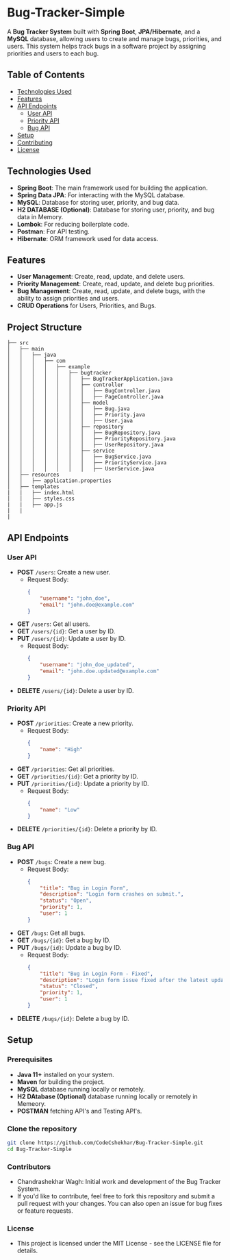# Bug-Tracker-Simple

A **Bug Tracker System** built with **Spring Boot**, **JPA/Hibernate**, and a **MySQL** database, allowing users to create and manage bugs, priorities, and users. This system helps track bugs in a software project by assigning priorities and users to each bug.

## Table of Contents
- [Technologies Used](#technologies-used)
- [Features](#features)
- [API Endpoints](#api-endpoints)
  - [User API](#user-api)
  - [Priority API](#priority-api)
  - [Bug API](#bug-api)
- [Setup](#setup)
- [Contributing](#contributing)
- [License](#license)

## Technologies Used
- **Spring Boot**: The main framework used for building the application.
- **Spring Data JPA**: For interacting with the MySQL database.
- **MySQL**: Database for storing user, priority, and bug data.
- **H2 DATABASE (Optional)**: Database for storing user, priority, and bug data in Memory.
- **Lombok**: For reducing boilerplate code.
- **Postman**: For API testing.
- **Hibernate**: ORM framework used for data access.

## Features
- **User Management**: Create, read, update, and delete users.
- **Priority Management**: Create, read, update, and delete bug priorities.
- **Bug Management**: Create, read, update, and delete bugs, with the ability to assign priorities and users.
- **CRUD Operations** for Users, Priorities, and Bugs.

## Project Structure
```plaintext
├── src
│   ├── main
│   │   ├── java
│   │   │   ├── com
│   │   │   │   ├── example
│   │   │   │   │   ├── bugtracker
│   │   │   │   │   │   ├── BugTrackerApplication.java
│   │   │   │   │   │   ├── controller
│   │   │   │   │   │   │   ├── BugController.java
│   │   │   │   │   │   │   ├── PageController.java   
│   │   │   │   │   │   ├── model
│   │   │   │   │   │   │   ├── Bug.java
│   │   │   │   │   │   │   ├── Priority.java
│   │   │   │   │   │   │   ├── User.java
│   │   │   │   │   │   ├── repository
│   │   │   │   │   │   │   ├── BugRepository.java
│   │   │   │   │   │   │   ├── PriorityRepository.java
│   │   │   │   │   │   │   ├── UserRepository.java
│   │   │   │   │   │   ├── service
│   │   │   │   │   │   │   ├── BugService.java
│   │   │   │   │   │   │   ├── PriorityService.java
│   │   │   │   │   │   │   ├── UserService.java
│   ├── resources
│   │   ├── application.properties
│   ├── templates
|   |   ├── index.html
│   │   ├── styles.css
|   |   ├── app.js
|   |
|
```


## API Endpoints

### User API
- **POST** `/users`: Create a new user.
    - Request Body:
      ```json
      {
          "username": "john_doe",
          "email": "john.doe@example.com"
      }
      ```
- **GET** `/users`: Get all users.
- **GET** `/users/{id}`: Get a user by ID.
- **PUT** `/users/{id}`: Update a user by ID.
    - Request Body:
      ```json
      {
          "username": "john_doe_updated",
          "email": "john.doe.updated@example.com"
      }
      ```
- **DELETE** `/users/{id}`: Delete a user by ID.

### Priority API
- **POST** `/priorities`: Create a new priority.
    - Request Body:
      ```json
      {
          "name": "High"
      }
      ```
- **GET** `/priorities`: Get all priorities.
- **GET** `/priorities/{id}`: Get a priority by ID.
- **PUT** `/priorities/{id}`: Update a priority by ID.
    - Request Body:
      ```json
      {
          "name": "Low"
      }
      ```
- **DELETE** `/priorities/{id}`: Delete a priority by ID.

### Bug API
- **POST** `/bugs`: Create a new bug.
    - Request Body:
      ```json
      {
          "title": "Bug in Login Form",
          "description": "Login form crashes on submit.",
          "status": "Open",
          "priority": 1,
          "user": 1
      }
      ```
- **GET** `/bugs`: Get all bugs.
- **GET** `/bugs/{id}`: Get a bug by ID.
- **PUT** `/bugs/{id}`: Update a bug by ID.
    - Request Body:
      ```json
      {
          "title": "Bug in Login Form - Fixed",
          "description": "Login form issue fixed after the latest update.",
          "status": "Closed",
          "priority": 1,
          "user": 1
      }
      ```
- **DELETE** `/bugs/{id}`: Delete a bug by ID.

## Setup

### Prerequisites
- **Java 11+** installed on your system.
- **Maven** for building the project.
- **MySQL** database running locally or remotely.
- **H2 DAtabase (Optional)** database running locally or remotely in Memeory.
- **POSTMAN** fetching API's and Testing API's.

### Clone the repository
```bash
git clone https://github.com/CodeCshekhar/Bug-Tracker-Simple.git
cd Bug-Tracker-Simple
```
### Contributors
- Chandrashekhar Wagh: Initial work and development of the Bug Tracker System.
- If you'd like to contribute, feel free to fork this repository and submit a pull request with your changes. You can also open an issue for bug fixes or feature requests.

### License
- This project is licensed under the MIT License - see the LICENSE file for details.
